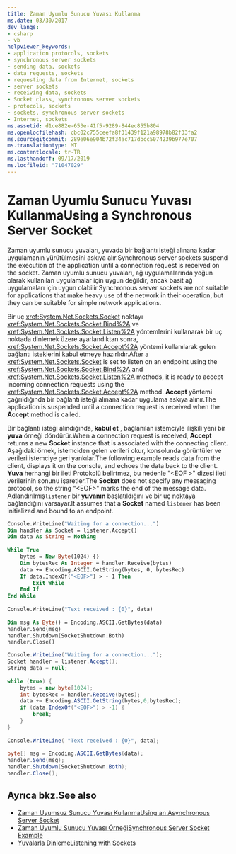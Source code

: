 ```yaml
---
title: Zaman Uyumlu Sunucu Yuvası Kullanma
ms.date: 03/30/2017
dev_langs:
- csharp
- vb
helpviewer_keywords:
- application protocols, sockets
- synchronous server sockets
- sending data, sockets
- data requests, sockets
- requesting data from Internet, sockets
- server sockets
- receiving data, sockets
- Socket class, synchronous server sockets
- protocols, sockets
- sockets, synchronous server sockets
- Internet, sockets
ms.assetid: d1ce882e-653e-41f5-9289-844ec855b804
ms.openlocfilehash: cbc02c755ceefa8f31439f121a98978b82f33fa2
ms.sourcegitcommit: 289e06e904b72f34ac717dbcc5074239b977e707
ms.translationtype: MT
ms.contentlocale: tr-TR
ms.lasthandoff: 09/17/2019
ms.locfileid: "71047029"
---
```

# <a name="using-a-synchronous-server-socket"></a><span data-ttu-id="446cd-102">Zaman Uyumlu Sunucu Yuvası Kullanma</span><span class="sxs-lookup"><span data-stu-id="446cd-102">Using a Synchronous Server Socket</span></span>
<span data-ttu-id="446cd-103">Zaman uyumlu sunucu yuvaları, yuvada bir bağlantı isteği alınana kadar uygulamanın yürütülmesini askıya alır.</span><span class="sxs-lookup"><span data-stu-id="446cd-103">Synchronous server sockets suspend the execution of the application until a connection request is received on the socket.</span></span> <span data-ttu-id="446cd-104">Zaman uyumlu sunucu yuvaları, ağ uygulamalarında yoğun olarak kullanılan uygulamalar için uygun değildir, ancak basit ağ uygulamaları için uygun olabilir.</span><span class="sxs-lookup"><span data-stu-id="446cd-104">Synchronous server sockets are not suitable for applications that make heavy use of the network in their operation, but they can be suitable for simple network applications.</span></span>  
  
 <span data-ttu-id="446cd-105">Bir uç <xref:System.Net.Sockets.Socket> noktayı <xref:System.Net.Sockets.Socket.Bind%2A> ve <xref:System.Net.Sockets.Socket.Listen%2A> yöntemlerini kullanarak bir uç noktada dinlemek üzere ayarlandıktan sonra, <xref:System.Net.Sockets.Socket.Accept%2A> yöntemi kullanılarak gelen bağlantı isteklerini kabul etmeye hazırlıdır.</span><span class="sxs-lookup"><span data-stu-id="446cd-105">After a <xref:System.Net.Sockets.Socket> is set to listen on an endpoint using the <xref:System.Net.Sockets.Socket.Bind%2A> and <xref:System.Net.Sockets.Socket.Listen%2A> methods, it is ready to accept incoming connection requests using the <xref:System.Net.Sockets.Socket.Accept%2A> method.</span></span> <span data-ttu-id="446cd-106">**Accept** yöntemi çağrıldığında bir bağlantı isteği alınana kadar uygulama askıya alınır.</span><span class="sxs-lookup"><span data-stu-id="446cd-106">The application is suspended until a connection request is received when the **Accept** method is called.</span></span>  
  
 <span data-ttu-id="446cd-107">Bir bağlantı isteği alındığında, **kabul et** , bağlanılan istemciyle ilişkili yeni bir **yuva** örneği döndürür.</span><span class="sxs-lookup"><span data-stu-id="446cd-107">When a connection request is received, **Accept** returns a new **Socket** instance that is associated with the connecting client.</span></span> <span data-ttu-id="446cd-108">Aşağıdaki örnek, istemciden gelen verileri okur, konsolunda görüntüler ve verileri istemciye geri yankılar.</span><span class="sxs-lookup"><span data-stu-id="446cd-108">The following example reads data from the client, displays it on the console, and echoes the data back to the client.</span></span> <span data-ttu-id="446cd-109">**Yuva** herhangi bir ileti Protokolü belirtmez, bu nedenle "\<EOF >" dizesi ileti verilerinin sonunu işaretler.</span><span class="sxs-lookup"><span data-stu-id="446cd-109">The **Socket** does not specify any messaging protocol, so the string "\<EOF>" marks the end of the message data.</span></span> <span data-ttu-id="446cd-110">Adlandırılmış`listener` bir **yuvanın** başlatıldığını ve bir uç noktaya bağlandığını varsayar.</span><span class="sxs-lookup"><span data-stu-id="446cd-110">It assumes that a **Socket** named `listener` has been initialized and bound to an endpoint.</span></span>  
  
```vb  
Console.WriteLine("Waiting for a connection...")  
Dim handler As Socket = listener.Accept()  
Dim data As String = Nothing  
  
While True  
    bytes = New Byte(1024) {}  
    Dim bytesRec As Integer = handler.Receive(bytes)  
    data += Encoding.ASCII.GetString(bytes, 0, bytesRec)  
    If data.IndexOf("<EOF>") > - 1 Then  
        Exit While  
    End If  
End While  
  
Console.WriteLine("Text received : {0}", data)  
  
Dim msg As Byte() = Encoding.ASCII.GetBytes(data)  
handler.Send(msg)  
handler.Shutdown(SocketShutdown.Both)  
handler.Close()  
```  
  
```csharp  
Console.WriteLine("Waiting for a connection...");  
Socket handler = listener.Accept();  
String data = null;  
  
while (true) {  
    bytes = new byte[1024];  
    int bytesRec = handler.Receive(bytes);  
    data += Encoding.ASCII.GetString(bytes,0,bytesRec);  
    if (data.IndexOf("<EOF>") > -1) {  
        break;  
    }  
}  
  
Console.WriteLine( "Text received : {0}", data);  
  
byte[] msg = Encoding.ASCII.GetBytes(data);  
handler.Send(msg);  
handler.Shutdown(SocketShutdown.Both);  
handler.Close();  
```  
  
## <a name="see-also"></a><span data-ttu-id="446cd-111">Ayrıca bkz.</span><span class="sxs-lookup"><span data-stu-id="446cd-111">See also</span></span>

- [<span data-ttu-id="446cd-112">Zaman Uyumsuz Sunucu Yuvası Kullanma</span><span class="sxs-lookup"><span data-stu-id="446cd-112">Using an Asynchronous Server Socket</span></span>](using-an-asynchronous-server-socket.md)
- [<span data-ttu-id="446cd-113">Zaman Uyumlu Sunucu Yuvası Örneği</span><span class="sxs-lookup"><span data-stu-id="446cd-113">Synchronous Server Socket Example</span></span>](synchronous-server-socket-example.md)
- [<span data-ttu-id="446cd-114">Yuvalarla Dinleme</span><span class="sxs-lookup"><span data-stu-id="446cd-114">Listening with Sockets</span></span>](listening-with-sockets.md)
